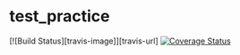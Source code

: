 # test_practice

[![Build Status][travis-image]][travis-url] [![Coverage Status](https://coveralls.io/repos/github/dss-liuhl/test_practice/badge.svg?branch=master)](https://coveralls.io/github/dss-liuhl/test_practice?branch=master)